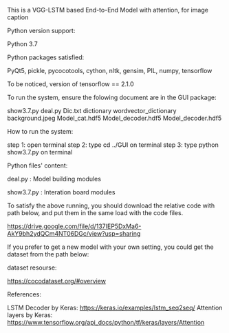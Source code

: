 This is a VGG-LSTM based End-to-End Model with attention, for image caption

Python version support: 

Python 3.7


Python packages satisfied:

PyQt5, pickle, pycocotools, cython, nltk, gensim, PIL, numpy, tensorflow


To be noticed, version of tensorflow == 2.1.0


To run the system, ensure the folowing document are in the GUI package:

show3.7.py 
deal.py
Dic.txt
dictionary 
wordvector_dictionary 
background.jpeg 
Model_cat.hdf5 
Model_decoder.hdf5 
Model_decoder.hdf5 


How to run the system:

step 1: open terminal
step 2: type cd ../GUI on terminal
step 3: type python show3.7.py on terminal


Python files' content:

deal.py : Model building modules

show3.7.py :  Interation board modules

To satisfy the above running, you should download the relative code with path below, and put them in the same load with the code files.

https://drive.google.com/file/d/137IEP5DxMa6-AkY9bh2ydQCm4NT06DGc/view?usp=sharing

If you prefer to get a new model with your own setting, you could get the dataset from the path below:

dataset resourse:

https://cocodataset.org/#overview

References:

LSTM Decoder by Keras: https://keras.io/examples/lstm_seq2seq/
Attention layers by Keras: https://www.tensorflow.org/api_docs/python/tf/keras/layers/Attention
